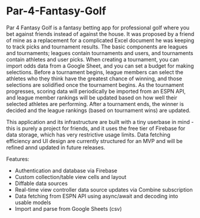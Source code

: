 # Par-4-Fantasy-Golf

Par 4 Fantasy Golf is a fantasy betting app for professional golf where you bet against friends instead of against the house. It was proposed by a friend of mine as a replacement for a complicated Excel document he was keeping to track picks and tournament results. The basic components are leagues and tournaments; leagues contain tournaments and users, and tournaments contain athletes and user picks. When creating a tournament, you can import odds data from a Google Sheet, and you can set a budget for making selections. Before a tournament begins, league members can select the athletes who they think have the greatest chance of winning, and those selections are solidified once the tournament begins. As the tournament progresses, scoring data will periodically be imported from an ESPN API, and league member rankings will be updated based on how well their selected athletes are performing. After a tournament ends, the winner is decided and the league rankings (based on tournament wins) are updated.

This application and its infrastructure are built with a tiny userbase in mind - this is purely a project for friends, and it uses the free tier of Firebase for data storage, which has very restrictive usage limits. Data fetching efficiency and UI design are currently structured for an MVP and will be refined annd updated in future releases.

Features:
- Authentication and database via Firebase
- Custom collection/table view cells and layout
- Diffable data sources
- Real-time view controller data source updates via Combine subscription
- Data fetching from ESPN API using async/await and decoding into usable models
- Import and parse from Google Sheets (csv)
